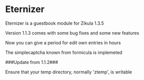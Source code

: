 Eternizer
=====

Eternizer is a guestbook module for Zikula 1.3.5

Version 1.1.3 comes with some bug fixes and some new features

Now you can give a period for edit own entries in hours

The simplecaptcha known from formicula is implemeted

###Update from 1.1.2###

Ensure that your temp directory, normally 'ztemp', is writable